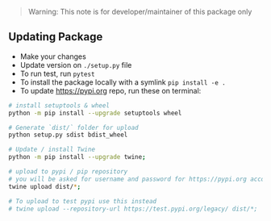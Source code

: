 > Warning: This note is for developer/maintainer of this package only

## Updating Package

- Make your changes
- Update version on `./setup.py` file
- To run test, run `pytest`
- To install the package locally with a symlink `pip install -e .`
- To update https://pypi.org repo, run these on terminal:
```bash
# install setuptools & wheel
python -m pip install --upgrade setuptools wheel

# Generate `dist/` folder for upload
python setup.py sdist bdist_wheel

# Update / install Twine
python -m pip install --upgrade twine;

# upload to pypi / pip repository
# you will be asked for username and password for https://pypi.org account
twine upload dist/*;

# To upload to test pypi use this instead
# twine upload --repository-url https://test.pypi.org/legacy/ dist/*;
```